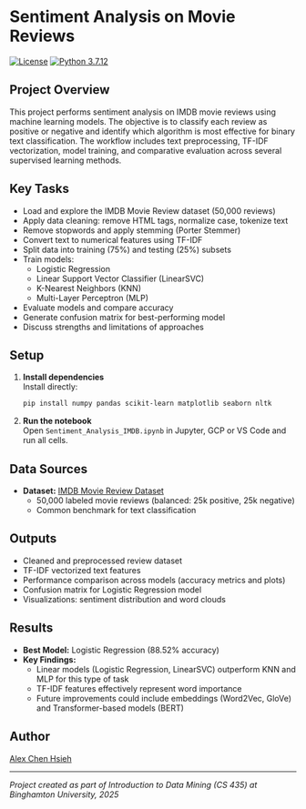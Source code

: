 # Sentiment Analysis on Movie Reviews

[![License](https://img.shields.io/badge/License-Apache_2.0-0D76A8?style=flat)](https://opensource.org/licenses/Apache-2.0)
[![Python 3.7.12](https://img.shields.io/badge/Python-3.7.12-green.svg)](https://shields.io/)

## Project Overview

This project performs sentiment analysis on IMDB movie reviews using machine learning models. The objective is to classify each review as positive or negative and identify which algorithm is most effective for binary text classification. The workflow includes text preprocessing, TF-IDF vectorization, model training, and comparative evaluation across several supervised learning methods.

## Key Tasks

- Load and explore the IMDB Movie Review dataset (50,000 reviews)
- Apply data cleaning: remove HTML tags, normalize case, tokenize text
- Remove stopwords and apply stemming (Porter Stemmer)
- Convert text to numerical features using TF-IDF
- Split data into training (75%) and testing (25%) subsets
- Train models:
    - Logistic Regression
    - Linear Support Vector Classifier (LinearSVC)
    - K-Nearest Neighbors (KNN)
    - Multi-Layer Perceptron (MLP)
- Evaluate models and compare accuracy
- Generate confusion matrix for best-performing model
- Discuss strengths and limitations of approaches

## Setup

1. **Install dependencies**  
   Install directly:
   ```bash
   pip install numpy pandas scikit-learn matplotlib seaborn nltk
   ```

2. **Run the notebook**  
   Open `Sentiment_Analysis_IMDB.ipynb` in Jupyter, GCP or VS Code and run all cells.

## Data Sources

- **Dataset:** [IMDB Movie Review Dataset](https://ai.stanford.edu/~amaas/data/sentiment/)
    - 50,000 labeled movie reviews (balanced: 25k positive, 25k negative)
    - Common benchmark for text classification

## Outputs

- Cleaned and preprocessed review dataset
- TF-IDF vectorized text features
- Performance comparison across models (accuracy metrics and plots)
- Confusion matrix for Logistic Regression model
- Visualizations: sentiment distribution and word clouds

## Results
- **Best Model:** Logistic Regression (88.52% accuracy)
- **Key Findings:**
    - Linear models (Logistic Regression, LinearSVC) outperform KNN and MLP for this type of task
    - TF-IDF features effectively represent word importance
    - Future improvements could include embeddings (Word2Vec, GloVe) and Transformer-based models (BERT)

## Author

[Alex Chen Hsieh](https://www.linkedin.com/in/alex-chen-hsieh/)

---

*Project created as part of Introduction to Data Mining (CS 435) at Binghamton University, 2025*
